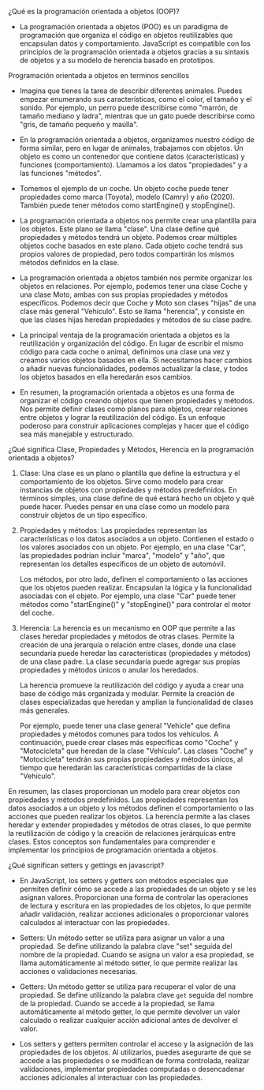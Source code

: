 ¿Qué es la programación orientada a objetos (OOP)?

* La programación orientada a objetos (POO) es un paradigma de programación que organiza el código en objetos reutilizables que encapsulan datos y comportamiento. JavaScript es compatible con los principios de la programación orientada a objetos gracias a su sintaxis de objetos y a su modelo de herencia basado en prototipos. 



Programación orientada a objetos en terminos sencillos

* Imagina que tienes la tarea de describir diferentes animales. Puedes empezar enumerando sus características, como el color, el tamaño y el sonido. Por ejemplo, un perro puede describirse como "marrón, de tamaño mediano y ladra", mientras que un gato puede describirse como "gris, de tamaño pequeño y maúlla".

* En la programación orientada a objetos, organizamos nuestro código de forma similar, pero en lugar de animales, trabajamos con objetos. Un objeto es como un contenedor que contiene datos (características) y funciones (comportamiento). Llamamos a los datos "propiedades" y a las funciones "métodos".

* Tomemos el ejemplo de un coche. Un objeto coche puede tener propiedades como marca (Toyota), modelo (Camry) y año (2020). También puede tener métodos como startEngine() y stopEngine().

* La programación orientada a objetos nos permite crear una plantilla para los objetos. Este plano se llama "clase". Una clase define qué propiedades y métodos tendrá un objeto. Podemos crear múltiples objetos coche basados en este plano. Cada objeto coche tendrá sus propios valores de propiedad, pero todos compartirán los mismos métodos definidos en la clase.

* La programación orientada a objetos también nos permite organizar los objetos en relaciones. Por ejemplo, podemos tener una clase Coche y una clase Moto, ambas con sus propias propiedades y métodos específicos. Podemos decir que Coche y Moto son clases "hijas" de una clase más general "Vehículo". Esto se llama "herencia", y consiste en que las clases hijas heredan propiedades y métodos de su clase padre.

* La principal ventaja de la programación orientada a objetos es la reutilización y organización del código. En lugar de escribir el mismo código para cada coche o animal, definimos una clase una vez y creamos varios objetos basados en ella. Si necesitamos hacer cambios o añadir nuevas funcionalidades, podemos actualizar la clase, y todos los objetos basados en ella heredarán esos cambios.

* En resumen, la programación orientada a objetos es una forma de organizar el código creando objetos que tienen propiedades y métodos. Nos permite definir clases como planos para objetos, crear relaciones entre objetos y lograr la reutilización del código. Es un enfoque poderoso para construir aplicaciones complejas y hacer que el código sea más manejable y estructurado.



¿Qué significa Clase, Propiedades y Métodos, Herencia en la programación orientada a objetos?

1. Clase:
   Una clase es un plano o plantilla que define la estructura y el comportamiento de los objetos. Sirve como modelo para crear instancias de objetos con propiedades y métodos predefinidos. En términos simples, una clase define de qué estará hecho un objeto y qué puede hacer. Puedes pensar en una clase como un modelo para construir objetos de un tipo específico.

2. Propiedades y métodos:
   Las propiedades representan las características o los datos asociados a un objeto. Contienen el estado o los valores asociados con un objeto. Por ejemplo, en una clase "Car", las propiedades podrían incluir "marca", "modelo" y "año", que representan los detalles específicos de un objeto de automóvil.

   Los métodos, por otro lado, definen el comportamiento o las acciones que los objetos pueden realizar. Encapsulan la lógica y la funcionalidad asociadas con el objeto. Por ejemplo, una clase "Car" puede tener métodos como "startEngine()" y "stopEngine()" para controlar el motor del coche.

3. Herencia:
   La herencia es un mecanismo en OOP que permite a las clases heredar propiedades y métodos de otras clases. Permite la creación de una jerarquía o relación entre clases, donde una clase secundaria puede heredar las características (propiedades y métodos) de una clase padre. La clase secundaria puede agregar sus propias propiedades y métodos únicos o anular los heredados.

   La herencia promueve la reutilización del código y ayuda a crear una base de código más organizada y modular. Permite la creación de clases especializadas que heredan y amplían la funcionalidad de clases más generales.

   Por ejemplo, puede tener una clase general "Vehicle" que defina propiedades y métodos comunes para todos los vehículos. A continuación, puede crear clases más específicas como "Coche" y "Motocicleta" que heredan de la clase "Vehículo". Las clases "Coche" y "Motocicleta" tendrán sus propias propiedades y métodos únicos, al tiempo que heredarán las características compartidas de la clase "Vehículo".

En resumen, las clases proporcionan un modelo para crear objetos con propiedades y métodos predefinidos. Las propiedades representan los datos asociados a un objeto y los métodos definen el comportamiento o las acciones que pueden realizar los objetos. La herencia permite a las clases heredar y extender propiedades y métodos de otras clases, lo que permite la reutilización de código y la creación de relaciones jerárquicas entre clases. Estos conceptos son fundamentales para comprender e implementar los principios de programación orientada a objetos.



¿Qué significan setters y gettings en javascript?

* En JavaScript, los setters y getters son métodos especiales que permiten definir cómo se accede a las propiedades de un objeto y se les asignan valores. Proporcionan una forma de controlar las operaciones de lectura y escritura en las propiedades de los objetos, lo que permite añadir validación, realizar acciones adicionales o proporcionar valores calculados al interactuar con las propiedades.

- Setters:
Un método setter se utiliza para asignar un valor a una propiedad. Se define utilizando la palabra clave "set" seguida del nombre de la propiedad. Cuando se asigna un valor a esa propiedad, se llama automáticamente al método setter, lo que permite realizar las acciones o validaciones necesarias.

- Getters:
Un método getter se utiliza para recuperar el valor de una propiedad. Se define utilizando la palabra clave `get` seguida del nombre de la propiedad. Cuando se accede a la propiedad, se llama automáticamente al método getter, lo que permite devolver un valor calculado o realizar cualquier acción adicional antes de devolver el valor.

* Los setters y getters permiten controlar el acceso y la asignación de las propiedades de los objetos. Al utilizarlos, puedes asegurarte de que se accede a las propiedades o se modifican de forma controlada, realizar validaciones, implementar propiedades computadas o desencadenar acciones adicionales al interactuar con las propiedades.

